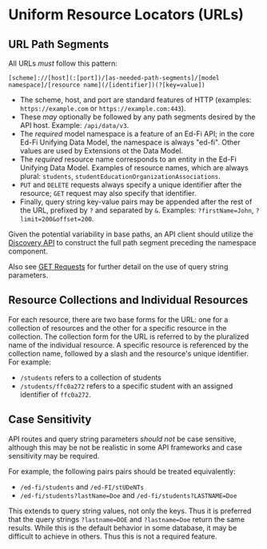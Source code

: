 # Uniform Resource Locators (URLs)

## URL Path Segments

All URLs _must_ follow this pattern:

```none
[scheme]://[host](:[port])/[as-needed-path-segments]/[model namespace]/[resource name](/[identifier])(?[key=value])
```

* The scheme, host, and port are standard features of HTTP (examples:
  `https://example.com` or `https://example.com:443`).
* These _may_ optionally be followed by any path segments desired by the API
  host. Example: `/api/data/v3`.
* The _required_ model namespace is a feature of an Ed-Fi API; in the core Ed-Fi
  Unifying Data Model, the namespace is always "ed-fi". Other values are used by
  Extensions ot the Data Model.
* The _required_ resource name corresponds to an entity in the Ed-Fi Unifying
  Data Model. Examples of resource names, which are always plural: `students`,
  `studentEducationOrganizationAssociations`.
* `PUT` and `DELETE` requests always specify a unique identifier after the
  resource; `GET` request may also specify that identifier.
* Finally, query string key-value pairs may be appended after the rest of the
  URL, prefixed by `?` and separated by `&`. Examples: `?firstName=John`,
  `?limit=200&offset=200`.

Given the potential variability in base paths, an API client should utilize the
[Discovery API](./ED-FI-DISCOVERY.md) to construct the full path segment
preceding the namespace component.

Also see [GET Requests](./GET-REQUESTS.md) for further detail on the use of
query string parameters.

## Resource Collections and Individual Resources

For each resource, there are two base forms for the URL: one for a collection of
resources and the other for a specific resource in the collection. The
collection form for the URL is referred to by the pluralized name of the
individual resource. A specific resource is referenced by the collection name,
followed by a slash and the resource's unique identifier. For example:

* `/students` refers to a collection of students
* `/students/ffc0a272` refers to a specific student with an assigned identifier
  of `ffc0a272`.

## Case Sensitivity

API routes and query string parameters _should not_ be case sensitive, although
this may be not be realistic in some API frameworks and case sensitivity may be
required.

For example, the following pairs pairs should be treated equivalently:

* `/ed-fi/students` and `/ed-FI/stUDeNTs`
* `/ed-fi/students?lastName=Doe` and `/ed-fi/students?LASTNAME=Doe`

This extends to query string values, not only the keys. Thus it is preferred
that the query strings `?lastname=DOE` and `?lastname=Doe` return the same
results. While this is the default behavior in some database, it may be
difficult to achieve in others. Thus this is not a required feature.
